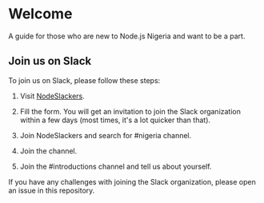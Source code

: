 # Welcome
A guide for those who are new to Node.js Nigeria and want to be a part.

## Join us on Slack
To join us on Slack, please follow these steps:

1. Visit [NodeSlackers](nodeslackers.com).

2. Fill the form. You will get an invitation to join the Slack organization within a few days (most times, it's a lot quicker than that).

3. Join NodeSlackers and search for #nigeria channel.

4. Join the channel.

5. Join the #introductions channel and tell us about yourself.

If you have any challenges with joining the Slack organization, please open an issue in this repository.
